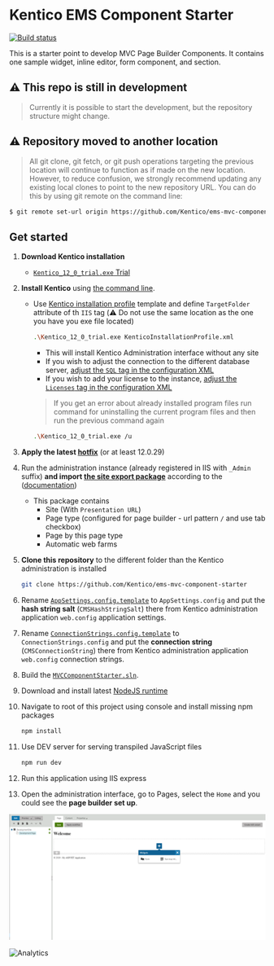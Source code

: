 # Kentico EMS Component Starter
[![Build status](https://ci.appveyor.com/api/projects/status/st73cvjh2vr7r0ck?svg=true)](https://ci.appveyor.com/project/kentico/ems-mvc-component-starter/branch/master)

This is a starter point to develop MVC Page Builder Components. It contains one sample widget, inline editor, form component, and section.

## :warning: This repo is still in development

> Currently it is possible to start the development, but the repository structure might change.

## :warning: Repository moved to another location
> All git clone, git fetch, or git push operations targeting the previous location will continue to function as if made on the new location. However, to reduce confusion, we strongly recommend updating any existing local clones to point to the new repository URL. You can do this by using git remote on the command line:

```sh
$ git remote set-url origin https://github.com/Kentico/ems-mvc-component-starter.git
```
## Get started

1. **Download Kentico installation**
    * [`Kentico_12_0_trial.exe` Trial](https://www.kentico.com/download-demo/trial-version)
1. **Install Kentico** using [the command line](https://docs.kentico.com/k12sp/installation/installing-kentico-from-the-command-line/command-line-installation-xml-configuration#Commandlineinstallation-XMLconfiguration-SQL).
    * Use [Kentico installation profile](/KenticoInstallationProfile.xml) template and define `TargetFolder` attribute of th `IIS` tag (:warning: Do not use the same location as the one you have you exe file located)
      ```sh
      .\Kentico_12_0_trial.exe KenticoInstallationProfile.xml
      ```
        * This will install Kentico Administration interface without any site
        * If you wish to adjust the connection to the different database server, [adjust the `SQL` tag in the configuration XML](https://docs.kentico.com/k12sp/installation/installing-kentico-from-the-command-line/command-line-installation-xml-configuration#Commandlineinstallation-XMLconfiguration-SQL)
        * If you wish to add your license to the instance, [adjust the `Licenses` tag in the configuration XML](https://docs.kentico.com/k12sp/installation/installing-kentico-from-the-command-line/command-line-installation-xml-configuration#Commandlineinstallation-XMLconfiguration-Licenses)

      > If you get an error about already installed program files run command for uninstalling the current program files and then run the previous command again

      ```sh
      .\Kentico_12_0_trial.exe /u
      ```

1. **Apply the latest [hotfix](https://devnet.kentico.com/download/hotfixes)** (or at least 12.0.29)

1. Run the administration instance (already registered in IIS with `_Admin` suffix) **and import [the site export package](/SandboxSite.zip)** according to the ([documentation](https://docs.kentico.com/K12SP/Importing+a+site+or+objects))
    * This package contains
        * Site (With `Presentation URL`)
        * Page type (configured for page builder - url pattern `/` and use tab  checkbox)
        * Page by this page type
        * Automatic web farms

1. **Clone this repository** to the different folder than the Kentico administration is installed

    ```sh
    git clone https://github.com/Kentico/ems-mvc-component-starter
    ```

1. Rename [`AppSettings.config.template`](/SandboxSite/AppSettings.config.template) to `AppSettings.config` and put the **hash string salt** (`CMSHashStringSalt`) there from Kentico administration application `web.config` application settings.

1. Rename [`ConnectionStrings.config.template`](/SandboxSite/ConnectionStrings.config.template) to `ConnectionStrings.config` and put the **connection string** (`CMSConnectionString`) there from Kentico administration application `web.config` connection strings.

1. Build the [`MVCComponentStarter.sln`](/MVCComponentStarter.sln).

1. Download and install latest [NodeJS runtime](https://nodejs.org/en/)

1. Navigate to root of this project using console and install missing npm packages
    ```sh
    npm install
    ```
1. Use DEV server for serving transpiled JavaScript files
    ```sh
    npm run dev
    ```

1. Run this application using IIS express

1. Open the administration interface, go to Pages, select the `Home` and you could see the **page builder set up**.

![Starter showcase](/Starter.png)

![Analytics](https://kentico-ga-beacon.azurewebsites.net/api/UA-69014260-4/Kentico/ems-mvc-component-boilerplate?pixel)
